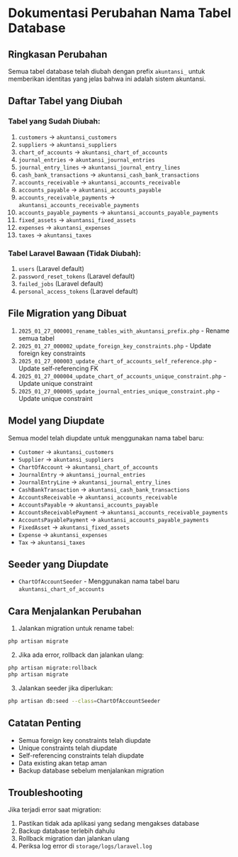 # Dokumentasi Perubahan Nama Tabel Database

## Ringkasan Perubahan

Semua tabel database telah diubah dengan prefix `akuntansi_` untuk memberikan identitas yang jelas bahwa ini adalah sistem akuntansi.

## Daftar Tabel yang Diubah

### Tabel yang Sudah Diubah:
1. `customers` → `akuntansi_customers`
2. `suppliers` → `akuntansi_suppliers`
3. `chart_of_accounts` → `akuntansi_chart_of_accounts`
4. `journal_entries` → `akuntansi_journal_entries`
5. `journal_entry_lines` → `akuntansi_journal_entry_lines`
6. `cash_bank_transactions` → `akuntansi_cash_bank_transactions`
7. `accounts_receivable` → `akuntansi_accounts_receivable`
8. `accounts_payable` → `akuntansi_accounts_payable`
9. `accounts_receivable_payments` → `akuntansi_accounts_receivable_payments`
10. `accounts_payable_payments` → `akuntansi_accounts_payable_payments`
11. `fixed_assets` → `akuntansi_fixed_assets`
12. `expenses` → `akuntansi_expenses`
13. `taxes` → `akuntansi_taxes`

### Tabel Laravel Bawaan (Tidak Diubah):
1. `users` (Laravel default)
2. `password_reset_tokens` (Laravel default)
3. `failed_jobs` (Laravel default)
4. `personal_access_tokens` (Laravel default)

## File Migration yang Dibuat

1. `2025_01_27_000001_rename_tables_with_akuntansi_prefix.php` - Rename semua tabel
2. `2025_01_27_000002_update_foreign_key_constraints.php` - Update foreign key constraints
3. `2025_01_27_000003_update_chart_of_accounts_self_reference.php` - Update self-referencing FK
4. `2025_01_27_000004_update_chart_of_accounts_unique_constraint.php` - Update unique constraint
5. `2025_01_27_000005_update_journal_entries_unique_constraint.php` - Update unique constraint

## Model yang Diupdate

Semua model telah diupdate untuk menggunakan nama tabel baru:

- `Customer` → `akuntansi_customers`
- `Supplier` → `akuntansi_suppliers`
- `ChartOfAccount` → `akuntansi_chart_of_accounts`
- `JournalEntry` → `akuntansi_journal_entries`
- `JournalEntryLine` → `akuntansi_journal_entry_lines`
- `CashBankTransaction` → `akuntansi_cash_bank_transactions`
- `AccountsReceivable` → `akuntansi_accounts_receivable`
- `AccountsPayable` → `akuntansi_accounts_payable`
- `AccountsReceivablePayment` → `akuntansi_accounts_receivable_payments`
- `AccountsPayablePayment` → `akuntansi_accounts_payable_payments`
- `FixedAsset` → `akuntansi_fixed_assets`
- `Expense` → `akuntansi_expenses`
- `Tax` → `akuntansi_taxes`

## Seeder yang Diupdate

- `ChartOfAccountSeeder` - Menggunakan nama tabel baru `akuntansi_chart_of_accounts`

## Cara Menjalankan Perubahan

1. Jalankan migration untuk rename tabel:
```bash
php artisan migrate
```

2. Jika ada error, rollback dan jalankan ulang:
```bash
php artisan migrate:rollback
php artisan migrate
```

3. Jalankan seeder jika diperlukan:
```bash
php artisan db:seed --class=ChartOfAccountSeeder
```

## Catatan Penting

- Semua foreign key constraints telah diupdate
- Unique constraints telah diupdate
- Self-referencing constraints telah diupdate
- Data existing akan tetap aman
- Backup database sebelum menjalankan migration

## Troubleshooting

Jika terjadi error saat migration:

1. Pastikan tidak ada aplikasi yang sedang mengakses database
2. Backup database terlebih dahulu
3. Rollback migration dan jalankan ulang
4. Periksa log error di `storage/logs/laravel.log` 